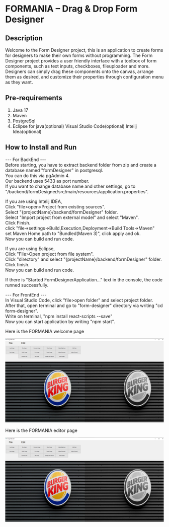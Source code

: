 # FORMANIA – Drag & Drop Form Designer

## Description
Welcome to the Form Designer project, this is an application to create forms for designers to make their own forms without programming. The Form Designer project provides a user friendly interface with a toolbox of form components, such as text inputs, checkboxes, fileuploader and more. Designers can simply drag these components onto the canvas, arrange them as desired, and customize their properties through configuration menu as they want.

## Pre-requirements
1. Java 17
2. Maven
3. PostgreSql
4. Eclipse for java(optional)
   Visual Studio Code(optional)
   Intelij Idea(optional)

## How to Install and Run
--- For BackEnd ---<br />
Before starting, you have to extract backend folder from zip and create a database named "formDesigner" in postgresql.<br />
You can do this via pgAdmin 4.<br />
Our backend uses 5433 as port number.<br />
If you want to change database name and other settings, go to "/backend/formDesigner/src/main/resources/application.properties".<br />

If you are using Intelij IDEA,<br />
Click "file>open>Project from existing sources".<br />
Select "{projectName}/backend/formDesigner" folder.<br />
Select "Import project from external model" and select "Maven".<br />
Click Finish.<br />
click "file->settings->Build,Execution,Deployment->Build Tools->Maven"<br />
set Maven Home path to "Bundled(Maven 3)", click apply and ok.<br />
Now you can build and run code.<br />

If you are using Eclipse,<br />
Click "File>Open project from file system".<br />
Click "directory" and select "{projectName}/backend/formDesigner" folder.<br />
Click finish.<br />
Now you can build and run code.<br />

If there is "Started FormDesignerApplication..." text in the console, the code runned successfully.<br />

--- For FrontEnd ---<br />
In Visual Studio Code, click "file>open folder" and select project folder.<br />
After that, open terminal and go to "form-designer" directory via writing "cd form-designer".<br />
Write on terminal, "npm install react-scripts --save"<br />
Now you can start application by writing "npm start".<br />

Here is the FORMANIA welcome page <br />

<td style="width: 100%;"><img src=https://github.com/MErenKucuk/Image-Filter-GUI/blob/main/example.png></td> <br/>

Here is the FORMANIA editor page <br />
<td style="width: 100%;"><img src=https://github.com/MErenKucuk/Image-Filter-GUI/blob/main/example.png></td> <br/>
